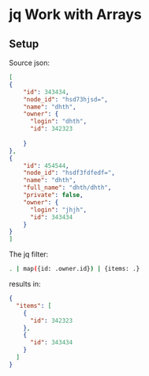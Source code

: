 # jq Work with Arrays

Setup
---

Source json:

```json
[
{
    "id": 343434,
    "node_id": "hsd73hjsd=",
    "name": "dhth",
    "owner": {
      "login": "dhth",
      "id": 342323
        
    }
},
{
    "id": 454544,
    "node_id": "hsdf3fdfedf=",
    "name": "dhth",
    "full_name": "dhth/dhth",
    "private": false,
    "owner": {
      "login": "jhjh",
      "id": 343434
    }
}
]
```
The jq filter:

```bash
. | map({id: .owner.id}) | {items: .}
```

results in:

```json
{
  "items": [
    {
      "id": 342323
    },
    {
      "id": 343434
    }
  ]
}
```
